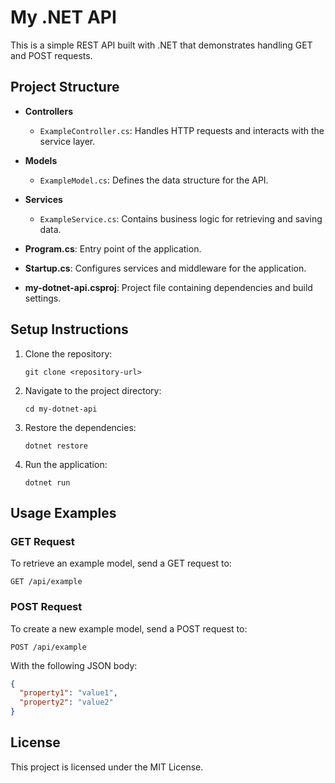 # My .NET API

This is a simple REST API built with .NET that demonstrates handling GET and POST requests.

## Project Structure

- **Controllers**
  - `ExampleController.cs`: Handles HTTP requests and interacts with the service layer.
  
- **Models**
  - `ExampleModel.cs`: Defines the data structure for the API.
  
- **Services**
  - `ExampleService.cs`: Contains business logic for retrieving and saving data.
  
- **Program.cs**: Entry point of the application.
  
- **Startup.cs**: Configures services and middleware for the application.
  
- **my-dotnet-api.csproj**: Project file containing dependencies and build settings.

## Setup Instructions

1. Clone the repository:
   ```
   git clone <repository-url>
   ```

2. Navigate to the project directory:
   ```
   cd my-dotnet-api
   ```

3. Restore the dependencies:
   ```
   dotnet restore
   ```

4. Run the application:
   ```
   dotnet run
   ```

## Usage Examples

### GET Request

To retrieve an example model, send a GET request to:
```
GET /api/example
```

### POST Request

To create a new example model, send a POST request to:
```
POST /api/example
```
With the following JSON body:
```json
{
  "property1": "value1",
  "property2": "value2"
}
```

## License

This project is licensed under the MIT License.